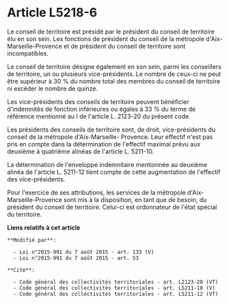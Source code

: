 # Article L5218-6

Le conseil de territoire est présidé par le président du conseil de territoire élu en son sein. Les fonctions de président du
conseil de la métropole d'Aix-Marseille-Provence et de président du conseil de territoire sont incompatibles. 

Le conseil de territoire désigne également en son sein, parmi les conseillers de territoire, un ou plusieurs vice-présidents.
Le nombre de ceux-ci ne peut être supérieur à 30 % du nombre total des membres du conseil de territoire ni excéder le nombre
de quinze. 

Les vice-présidents des conseils de territoire peuvent bénéficier d'indemnités de fonction inférieures ou égales à 33 % du
terme de référence mentionné au I de l'article L. 2123-20 du présent code. 

Les présidents des conseils de territoire sont, de droit, vice-présidents du conseil de la métropole d'Aix-Marseille-
Provence. Leur effectif n'est pas pris en compte dans la détermination de l'effectif maximal prévu aux deuxième à quatrième
alinéas de l'article L. 5211-10. 

La détermination de l'enveloppe indemnitaire mentionnée au deuxième alinéa de l'article L. 5211-12 tient compte de cette
augmentation de l'effectif des vice-présidents. 

Pour l'exercice de ses attributions, les services de la métropole d'Aix-Marseille-Provence sont mis à la disposition, en tant
que de besoin, du président du conseil de territoire. Celui-ci est ordonnateur de l'état spécial du territoire.

**Liens relatifs à cet article**

	**Modifié par**:

	  - Loi n°2015-991 du 7 août 2015 - art. 133 (V)
	  - Loi n°2015-991 du 7 août 2015 - art. 53

	**Cite**:

	  - Code général des collectivités territoriales - art. L2123-20 (VT)
	  - Code général des collectivités territoriales - art. L5211-10 (V)
	  - Code général des collectivités territoriales - art. L5211-12 (VT)
